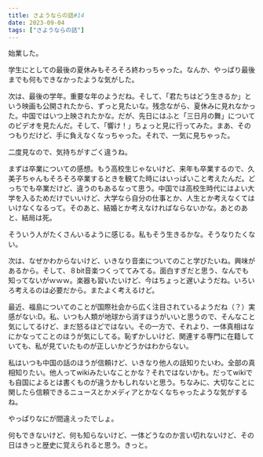 ```yaml
---
title: さようならの話#14
date: 2023-09-04
tags: ["さようならの話"]
---
```


始業した。

学生にとしての最後の夏休みもそろそろ終わっちゃった。なんか、やっぱり最後までも何もできなかったような気がした。

次は、最後の学年。重要な年のようだね。そして、「君たちはどう生きるか」という映画も公開されたから、ずっと見たいな。残念ながら、夏休みに見れなかった。中国ではいつ上映されたかな。だが、先日にはふと「三日月の舞」についてのビデオを見たんだ。そして、「響け！」ちょっと見に行ってみた。まあ、そのつもりだけど、手に負えなくなっちゃった。それで、一気に見ちゃった。

二度見なので、気持ちがすごく違うね。

まずは卒業についての感想。もう高校生じゃないけど、来年も卒業するので、久美子ちゃんもそろそろ卒業するときを観てた時にはいっぱいこと考えたんだ。どっちでも卒業だけど、違うのもあるなって思う。中国では高校生時代にはよい大学を入るためだけでいいけど、大学なら自分の仕事とか、人生とか考えなくてはいけなくなるって。そのあと、結婚とか考えなければならないかな。あとのあと、結局は死。

そういう人がたくさんいるように感じる。私もそう生きるかな。そうなりたくない。

次は、なぜかわからないけど、いきなり音楽についてのこと学びたいね。興味があるから。そして、８bit音楽つくっててみてる。面白すぎだと思う、なんでも知ってないがｗｗｗ。楽器も習いたいけど、今はちょっと遅いようだね。いろいろ考えるのは必要だから。またよく考えるけど。

最近、福島についてのことが国際社会から広く注目されているようだね（？）実感がない:D。私、いつも人類が地球から消すほうがいいと思うので、そんなこと気にしてるけど、まだ怒るほどではない。その一方で、それより、一体真相はなにかなってことのほうが気にしてる。恥ずかしいけど、関連する専門に在籍していても、私が見ていたものが正しいかどうかはわからない。

私はいつも中国の話のほうが信頼けど、いきなり他人の話知りたいわ。全部の真相知りたい。他人ってwikiみたいなことかな？それではないかも。だってwikiでも自国によるとは書くものが違うかもしれないと思う。ちなみに、大切なことに関したら信頼できるニュースとかメディアとかなくなちゃったような気がするね。

やっぱりなにが間違えったでしょ。

何もできないけど、何も知らないけど、一体どうなのか言い切れないけど、その日はきっと歴史に覚えられると思う。きっと。
